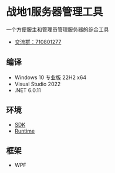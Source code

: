 # 战地1服务器管理工具

一个方便服主和管理员管理服务器的综合工具

* [交流群：710801277](https://jq.qq.com/?_wv=1027&amp;k=ajEymecs)  

## 编译

* Windows 10 专业版 22H2 x64
* Visual Studio 2022
* .NET 6.0.11

## 环境

* [SDK](https://dotnet.microsoft.com/zh-cn/download/dotnet/thank-you/sdk-6.0.403-windows-x64-installer)
* [Runtime](https://dotnet.microsoft.com/zh-cn/download/dotnet/thank-you/runtime-desktop-6.0.11-windows-x64-installer)

## 框架

* WPF